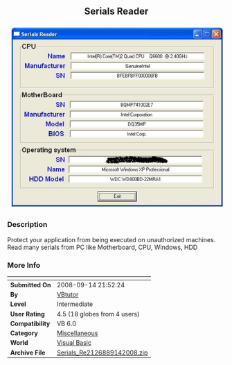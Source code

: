 ﻿<div align="center">

## Serials Reader

<img src="PIC20089151926419882.jpg">
</div>

### Description

Protect your application from being executed on unauthorized machines. Read many serials from PC like Motherboard, CPU, Windows, HDD
 
### More Info
 


<span>             |<span>
---                |---
**Submitted On**   |2008-09-14 21:52:24
**By**             |[VBtutor](https://github.com/Planet-Source-Code/PSCIndex/blob/master/ByAuthor/vbtutor.md)
**Level**          |Intermediate
**User Rating**    |4.5 (18 globes from 4 users)
**Compatibility**  |VB 6\.0
**Category**       |[Miscellaneous](https://github.com/Planet-Source-Code/PSCIndex/blob/master/ByCategory/miscellaneous__1-1.md)
**World**          |[Visual Basic](https://github.com/Planet-Source-Code/PSCIndex/blob/master/ByWorld/visual-basic.md)
**Archive File**   |[Serials\_Re2126889142008\.zip](https://github.com/Planet-Source-Code/vbtutor-serials-reader__1-71084/archive/master.zip)








